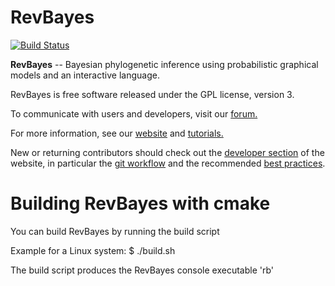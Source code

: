 # RevBayes 

[![Build Status](https://travis-ci.org/revbayes/revbayes.svg?branch=master)](https://travis-ci.org/revbayes/revbayes)

**RevBayes** -- Bayesian phylogenetic inference using probabilistic graphical models and an interactive language.

RevBayes is free software released under the GPL license, version 3.

To communicate with users and developers, visit our [forum.](https://groups.google.com/forum/#!forum/revbayes-users)

For more information, see our [website](http://www.RevBayes.com) and [tutorials.](https://revbayes.github.io/tutorials)

New or returning contributors should check out the [developer section](https://https://revbayes.github.io/developer/) of the website, in particular the [git workflow](https://revbayes.github.io/developer/git-flow.html) and the recommended [best practices](https://revbayes.github.io/developer/best_practices/).

# Building RevBayes with cmake

You can build RevBayes by running the build script

Example for a Linux system:
$ ./build.sh

The build script produces the RevBayes console executable 'rb'




